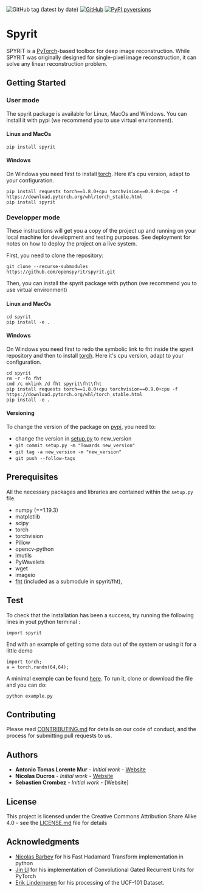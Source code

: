 
![GitHub tag (latest by date)](https://img.shields.io/github/v/tag/openspyrit/spyrit?logo=github)
[![GitHub](https://img.shields.io/github/license/openspyrit/spyrit?style=plastic)](https://github.com/openspyrit/spyrit/blob/master/LICENSE.md)
[![PyPI pyversions](https://img.shields.io/pypi/pyversions/spyrit.svg)](https://pypi.python.org/pypi/spyrit/)

# Spyrit
SPYRIT is a [PyTorch](https://pytorch.org/)-based toolbox for deep image reconstruction. While SPYRIT was originally designed for single-pixel image reconstruction, it can solve any linear reconstruction problem.
    
## Getting Started

### User mode

The spyrit package is available for Linux, MacOs and Windows. You can install it with pypi (we recommend you to use virtual environment).

#### Linux and MacOs

```
pip install spyrit
```

#### Windows

On Windows you need first to install [torch](https://pytorch.org/get-started/locally/). Here it's cpu version, adapt to your configuration.

```
pip install requests torch==1.8.0+cpu torchvision==0.9.0+cpu -f https://download.pytorch.org/whl/torch_stable.html
pip install spyrit
```

### Developper mode

These instructions will get you a copy of the project up and running on your local machine for development and testing purposes. See deployment for notes on how to deploy the project on a live system.

First, you need to clone the repository:

```
git clone --recurse-submodules https://github.com/openspyrit/spyrit.git
```

Then, you can install the spyrit package with python (we recommend you to use virtual environment)

#### Linux and MacOs

```
cd spyrit
pip install -e .
```

#### Windows

On Windows you need first to redo the symbolic link to fht inside the spyrit repository and then to install [torch](https://pytorch.org/get-started/locally/). Here it's cpu version, adapt to your configuration.

```
cd spyrit
rm -r -fo fht
cmd /c mklink /d fht spyrit\fht\fht
pip install requests torch==1.8.0+cpu torchvision==0.9.0+cpu -f https://download.pytorch.org/whl/torch_stable.html
pip install -e .
```

#### Versioning

To change the version of the package on [pypi](https://pypi.org/project/spyrit/), you need to:
 - change the version in [setup.py](https://github.com/openspyrit/spyrit/blob/master/setup.py#L45) to new_version
 - ```git commit setup.py -m "Towards new_version"```
 - ```git tag -a new_version -m "new_version"```
 - ```git push --follow-tags```

## Prerequisites

All the necessary packages and libraries are contained within the ```setup.py ``` file.

- numpy (==1.19.3)
- matplotlib
- scipy
- torch
- torchvision
- Pillow
- opencv-python
- imutils
- PyWavelets
- wget
- imageio
- [fht](https://github.com/nbarbey/fht) (included as a submodule in spyrit/fht),

## Test

To check that the installation has been a success, try running the following lines in yout python terminal :

```
import spyrit
```

End with an example of getting some data out of the system or using it for a little demo

```
import torch;
a = torch.randn(64,64);
```

A minimal exemple can be found [here](https://github.com/openspyrit/spyrit/blob/master/.github/workflows/example.py). To run it, clone or download the file and you can do:

```
python example.py
```

## Contributing

Please read [CONTRIBUTING.md](CONTRIBUTING.md) for details on our code of conduct, and the process for submitting pull requests to us.


## Authors

* **Antonio Tomas Lorente Mur** - *Initial work* - [Website](https://www.creatis.insa-lyon.fr/~lorente/)
* **Nicolas Ducros** - *Initial work* - [Website](https://www.creatis.insa-lyon.fr/~ducros/WebPage/index.html)
* **Sebastien Crombez** - *Initial work* - [Website]


## License

This project is licensed under the Creative Commons Attribution Share Alike 4.0 - see the [LICENSE.md](LICENSE.md) file for details

## Acknowledgments

* [Nicolas Barbey](https://github.com/nbarbey/fht) for his Fast Hadamard Transform implementation in python  
* [Jin LI](https://github.com/happyjin/ConvGRU-pytorch) for his implementation of Convolutional Gated Recurrent Units for PyTorch
* [Erik Lindernoren](https://github.com/eriklindernoren/Action-Recognition) for his processing of the UCF-101 Dataset.


